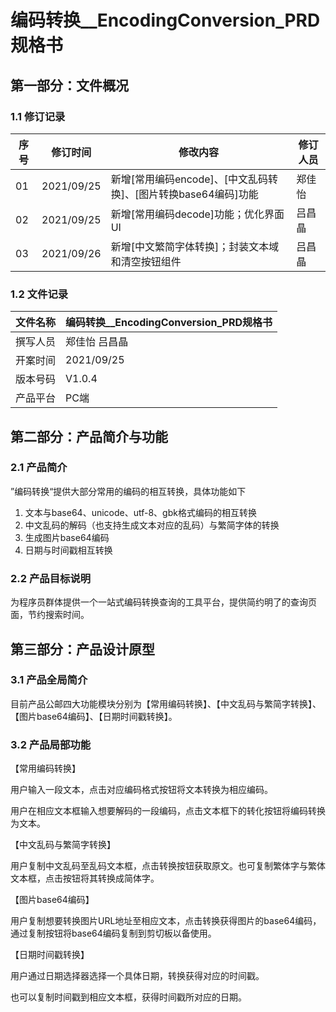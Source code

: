 # 编码转换__EncodingConversion_PRD规格书

## 第一部分：文件概况

### 1.1 修订记录

| 序号 | 修订时间   | 修改内容                                                     | 修订人员 |
| ---- | ---------- | ------------------------------------------------------------ | -------- |
| 01   | 2021/09/25 | 新增[常用编码encode]、[中文乱码转换]、[图片转换base64编码]功能 | 郑佳怡   |
| 02   | 2021/09/25 | 新增[常用编码decode]功能；优化界面UI                         | 吕昌晶   |
| 03   | 2021/09/26 | 新增[中文繁简字体转换]；封装文本域和清空按钮组件             | 吕昌晶   |

### 1.2 文件记录

| 文件名称 | 编码转换__EncodingConversion_PRD规格书 |
| -------- | -------------------------------------- |
| 撰写人员 | 郑佳怡 吕昌晶                          |
| 开案时间 | 2021/09/25                             |
| 版本号码 | V1.0.4                                 |
| 产品平台 | PC端                                   |

## 第二部分：产品简介与功能

### 2.1 产品简介

”编码转换“提供大部分常用的编码的相互转换，具体功能如下

1. 文本与base64、unicode、utf-8、gbk格式编码的相互转换
2. 中文乱码的解码（也支持生成文本对应的乱码）与繁简字体的转换
3. 生成图片base64编码
4. 日期与时间戳相互转换

### 2.2 产品目标说明

为程序员群体提供一个一站式编码转换查询的工具平台，提供简约明了的查询页面，节约搜索时间。

## 第三部分：产品设计原型

### 3.1 产品全局简介

目前产品公邮四大功能模块分别为【常用编码转换】、【中文乱码与繁简字转换】、【图片base64编码】、【日期时间戳转换】。

### 3.2 产品局部功能

【常用编码转换】

用户输入一段文本，点击对应编码格式按钮将文本转换为相应编码。

用户在相应文本框输入想要解码的一段编码，点击文本框下的转化按钮将编码转换为文本。

【中文乱码与繁简字转换】

用户复制中文乱码至乱码文本框，点击转换按钮获取原文。也可复制繁体字与繁体文本框，点击按钮将其转换成简体字。

【图片base64编码】

用户复制想要转换图片URL地址至相应文本，点击转换获得图片的base64编码，通过复制按钮将base64编码复制到剪切板以备使用。

【日期时间戳转换】

用户通过日期选择器选择一个具体日期，转换获得对应的时间戳。

也可以复制时间戳到相应文本框，获得时间戳所对应的日期。
